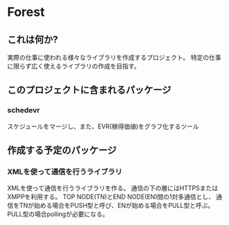 Forest
======

これは何か?
-----------

実際の仕事に使われる様々なライブラリを作成するプロジェクト。
特定の仕事に限らず広く使えるライブラリの作成を目指す。

このプロジェクトに含まれるパッケージ
------------------------------------

### schedevr

スケジュールをマージし、また、EVR(稼得価値)をグラフ化するツール

作成する予定のパッケージ
------------------------

### XMLを使って通信を行うライブラリ

XMLを使って通信を行うライブラリを作る。
通信の下の層にはHTTPSまたはXMPPを利用する。
TOP NODE(TN)とEND NODE(EN)間の1対多通信とし、
通信をTNが始める場合をPUSH型と呼び、ENが始める場合をPULL型と呼ぶ。
PULL型の場合pollingが必要になる。
